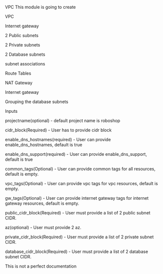
VPC
This module is going to create

VPC

Internet gateway

2 Public subnets

2 Private subnets

2 Database subnets

subnet associations

Route Tables

NAT Gateway

Internet gateway

Grouping the database subnets

Inputs

projectname(optional) - default project name is roboshop

cidr_block(Required) - User has to provide cidr block

enable_dns_hostnames(required) - User can provide enable_dns_hostnames, default is true

enable_dns_support(required) - User can provide enable_dns_support, default is true


common_tags(Optional) - User can provide common tags for all resources, default is empty.

vpc_tags(Optional) - User can provide vpc tags for vpc resources, default is empty.

gw_tags(Optional) - User can provide internet gateway tags for internet gateway resources, default is empty.

public_cidr_block(Required) - User must provide a list of 2 public subnet CIDR.

az(optional) - User must provide 2 az.

private_cidr_block(Required) - User must provide a list of 2 private subnet CIDR.

database_cidr_block(Required) - User must provide a list of 2 database subnet CIDR.

This is not a perfect documentation 